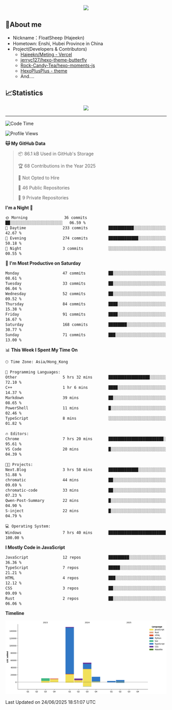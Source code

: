 <p align="center">
   <a href="https://git.io/typing-svg"><img src="https://readme-typing-svg.demolab.com?font=Fira+Code&pause=1000&color=F7DD11&center=true&vCenter=true&width=435&lines=Floating+in+the+clouds~;I'm+glad+to+meet+you+again" /></a>
</p>

## 🥱About me

- Nickname：FloatSheep (Hajeekn)
- Hometown: Enshi, Hubei Province in China
- Project(Developers & Contributors)
   - [Hajeekn/Meting - Vercel](https://github.com/hajeekn/vercel-meting)
   - [jerryc127/hexo-theme-butterfly](https://github.com/jerryc127/hexo-theme-butterfly)
   - [Rock-Candy-Tea/hexo-moments-js](https://github.com/Rock-Candy-Tea/hexo-moments-js)
   - [HexoPlusPlus - theme](https://github.com/HexoPlusPlus/HexoPlusPlus)
   - And....


## 📈Statistics

<div align="center">
<img src="https://github-readme-stats-git-masterrstaa-rickstaa.vercel.app/api?username=FloatSheep" />
</div>

---

<!--START_SECTION:waka-->
![Code Time](http://img.shields.io/badge/Code%20Time-393%20hrs%2025%20mins-blue)

![Profile Views](http://img.shields.io/badge/Profile%20Views-0-blue)

**🐱 My GitHub Data** 

> 📦 86.1 kB Used in GitHub's Storage 
 > 
> 🏆 68 Contributions in the Year 2025
 > 
> 🚫 Not Opted to Hire
 > 
> 📜 46 Public Repositories 
 > 
> 🔑 9 Private Repositories 
 > 
**I'm a Night 🦉** 

```text
🌞 Morning                36 commits          ██░░░░░░░░░░░░░░░░░░░░░░░   06.59 % 
🌆 Daytime                233 commits         ███████████░░░░░░░░░░░░░░   42.67 % 
🌃 Evening                274 commits         █████████████░░░░░░░░░░░░   50.18 % 
🌙 Night                  3 commits           ░░░░░░░░░░░░░░░░░░░░░░░░░   00.55 % 
```
📅 **I'm Most Productive on Saturday** 

```text
Monday                   47 commits          ██░░░░░░░░░░░░░░░░░░░░░░░   08.61 % 
Tuesday                  33 commits          ██░░░░░░░░░░░░░░░░░░░░░░░   06.04 % 
Wednesday                52 commits          ██░░░░░░░░░░░░░░░░░░░░░░░   09.52 % 
Thursday                 84 commits          ████░░░░░░░░░░░░░░░░░░░░░   15.38 % 
Friday                   91 commits          ████░░░░░░░░░░░░░░░░░░░░░   16.67 % 
Saturday                 168 commits         ████████░░░░░░░░░░░░░░░░░   30.77 % 
Sunday                   71 commits          ███░░░░░░░░░░░░░░░░░░░░░░   13.00 % 
```


📊 **This Week I Spent My Time On** 

```text
🕑︎ Time Zone: Asia/Hong_Kong

💬 Programming Languages: 
Other                    5 hrs 32 mins       ██████████████████░░░░░░░   72.10 % 
C++                      1 hr 6 mins         ████░░░░░░░░░░░░░░░░░░░░░   14.37 % 
Markdown                 39 mins             ██░░░░░░░░░░░░░░░░░░░░░░░   08.65 % 
PowerShell               11 mins             █░░░░░░░░░░░░░░░░░░░░░░░░   02.46 % 
TypeScript               8 mins              ░░░░░░░░░░░░░░░░░░░░░░░░░   01.82 % 

🔥 Editors: 
Chrome                   7 hrs 20 mins       ████████████████████████░   95.61 % 
VS Code                  20 mins             █░░░░░░░░░░░░░░░░░░░░░░░░   04.39 % 

🐱‍💻 Projects: 
Next.Blog                3 hrs 58 mins       █████████████░░░░░░░░░░░░   51.88 % 
chromatic                44 mins             ██░░░░░░░░░░░░░░░░░░░░░░░   09.69 % 
chromatic-code           33 mins             ██░░░░░░░░░░░░░░░░░░░░░░░   07.23 % 
Qwen-Post-Summary        22 mins             █░░░░░░░░░░░░░░░░░░░░░░░░   04.90 % 
S-inject                 22 mins             █░░░░░░░░░░░░░░░░░░░░░░░░   04.79 % 

💻 Operating System: 
Windows                  7 hrs 40 mins       █████████████████████████   100.00 % 
```

**I Mostly Code in JavaScript** 

```text
JavaScript               12 repos            █████████░░░░░░░░░░░░░░░░   36.36 % 
TypeScript               7 repos             █████░░░░░░░░░░░░░░░░░░░░   21.21 % 
HTML                     4 repos             ███░░░░░░░░░░░░░░░░░░░░░░   12.12 % 
CSS                      3 repos             ██░░░░░░░░░░░░░░░░░░░░░░░   09.09 % 
Rust                     2 repos             ██░░░░░░░░░░░░░░░░░░░░░░░   06.06 % 
```



**Timeline**

![Lines of Code chart](https://raw.githubusercontent.com/FloatSheep/FloatSheep/main/assets/bar_graph.png)


 Last Updated on 24/06/2025 18:51:07 UTC
<!--END_SECTION:waka-->

